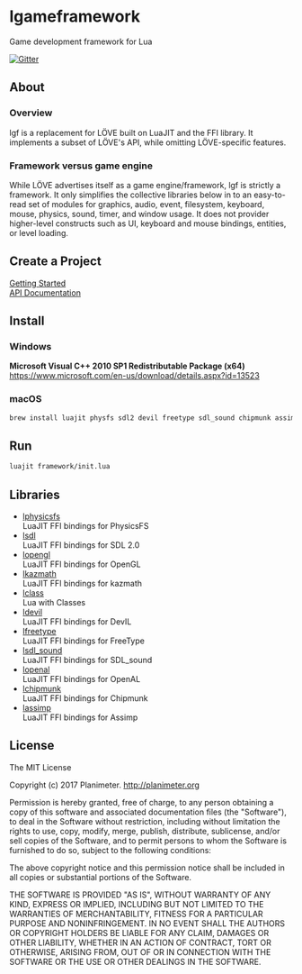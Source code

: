 # lgameframework
Game development framework for Lua

[![Gitter](https://img.shields.io/gitter/room/nwjs/nw.js.svg)](https://gitter.im/Planimeter/lgameframework?utm_source=badge&utm_medium=badge&utm_campaign=pr-badge&utm_content=badge)

## About
### Overview
lgf is a replacement for LÖVE built on LuaJIT and the FFI library. It implements a subset of LÖVE's API, while omitting LÖVE-specific features.

### Framework versus game engine
While LÖVE advertises itself as a game engine/framework, lgf is strictly a framework. It only simplifies the collective libraries below in to an easy-to-read set of modules for graphics, audio, event, filesystem, keyboard, mouse, physics, sound, timer, and window usage. It does not provider higher-level constructs such as UI, keyboard and mouse bindings, entities, or level loading.

## Create a Project
[Getting Started](https://github.com/Planimeter/lgameframework/wiki/Getting%20Started)  
[API Documentation](https://github.com/Planimeter/lgameframework/wiki)

## Install
### Windows
**Microsoft Visual C++ 2010 SP1 Redistributable Package (x64)**  
https://www.microsoft.com/en-us/download/details.aspx?id=13523

### macOS
```bash
brew install luajit physfs sdl2 devil freetype sdl_sound chipmunk assimp
```

## Run
```bash
luajit framework/init.lua
```

## Libraries
* [lphysicsfs](https://github.com/Planimeter/lphysicsfs)  
LuaJIT FFI bindings for PhysicsFS
* [lsdl](https://github.com/Planimeter/lsdl)  
LuaJIT FFI bindings for SDL 2.0
* [lopengl](https://github.com/Planimeter/lopengl)  
LuaJIT FFI bindings for OpenGL
* [lkazmath](https://github.com/Planimeter/lkazmath)  
LuaJIT FFI bindings for kazmath
* [lclass](https://github.com/andrewmcwatters/lclass)  
Lua with Classes
* [ldevil](https://github.com/Planimeter/ldevil)  
LuaJIT FFI bindings for DevIL
* [lfreetype](https://github.com/Planimeter/lfreetype)  
LuaJIT FFI bindings for FreeType
* [lsdl_sound](https://github.com/Planimeter/lsdl_sound)  
LuaJIT FFI bindings for SDL_sound
* [lopenal](https://github.com/Planimeter/lopenal)  
LuaJIT FFI bindings for OpenAL
* [lchipmunk](https://github.com/Planimeter/lchipmunk)  
LuaJIT FFI bindings for Chipmunk
* [lassimp](https://github.com/Planimeter/lassimp)  
LuaJIT FFI bindings for Assimp

## License
The MIT License

Copyright (c) 2017 Planimeter. http://planimeter.org

Permission is hereby granted, free of charge, to any person obtaining a copy
of this software and associated documentation files (the "Software"), to deal
in the Software without restriction, including without limitation the rights
to use, copy, modify, merge, publish, distribute, sublicense, and/or sell
copies of the Software, and to permit persons to whom the Software is
furnished to do so, subject to the following conditions:

The above copyright notice and this permission notice shall be included in
all copies or substantial portions of the Software.

THE SOFTWARE IS PROVIDED "AS IS", WITHOUT WARRANTY OF ANY KIND, EXPRESS OR
IMPLIED, INCLUDING BUT NOT LIMITED TO THE WARRANTIES OF MERCHANTABILITY,
FITNESS FOR A PARTICULAR PURPOSE AND NONINFRINGEMENT. IN NO EVENT SHALL THE
AUTHORS OR COPYRIGHT HOLDERS BE LIABLE FOR ANY CLAIM, DAMAGES OR OTHER
LIABILITY, WHETHER IN AN ACTION OF CONTRACT, TORT OR OTHERWISE, ARISING FROM,
OUT OF OR IN CONNECTION WITH THE SOFTWARE OR THE USE OR OTHER DEALINGS IN
THE SOFTWARE.
